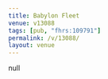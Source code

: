 ```yaml
---
title: Babylon Fleet
venue: v13088
tags: [pub, "fhrs:109791"]
permalink: /v/13088/
layout: venue
---
```

null